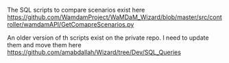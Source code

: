 
The SQL scripts to compare scenarios exist here 
https://github.com/WamdamProject/WaMDaM_Wizard/blob/master/src/controller/wamdamAPI/GetComapreScenarios.py

An older version of th scripts exist on the private repo. I need to update them and move them here 
https://github.com/amabdallah/Wizard/tree/Dev/SQL_Queries
